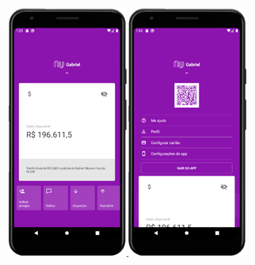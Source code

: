<p align="center">
  <a href="https://github.com/gmass0n/nubank">
    <img src="./.github/nubank_main.png" alt="Main" height="500">
    <img src="./.github/nubank_menu.png" alt="Main" height="500">
  </a>
</p>

